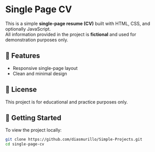 # Single Page CV

This is a simple **single-page resume (CV)** built with HTML, CSS, and optionally JavaScript.  
All information provided in the project is **fictional** and used for demonstration purposes only.

## 🧾 Features

- Responsive single-page layout  
- Clean and minimal design  

## 📄 License

This project is for educational and practice purposes only.

## 🚀 Getting Started

To view the project locally:

```bash
git clone https://github.com/diasmurillo/Simple-Projects.git
cd single-page-cv

